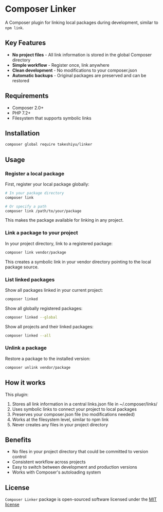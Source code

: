 # Composer Linker

A Composer plugin for linking local packages during development, similar to `npm link`.

## Key Features

- **No project files** - All link information is stored in the global Composer directory
- **Simple workflow** - Register once, link anywhere
- **Clean development** - No modifications to your composer.json
- **Automatic backups** - Original packages are preserved and can be restored

## Requirements

* Composer 2.0+
* PHP 7.2+
* Filesystem that supports symbolic links

## Installation

```bash
composer global require takeshiyu/linker
```

## Usage

### Register a local package

First, register your local package globally:

```bash
# In your package directory
composer link

# Or specify a path
composer link /path/to/your/package
```

This makes the package available for linking in any project.

### Link a package to your project

In your project directory, link to a registered package:

```bash
composer link vendor/package
```

This creates a symbolic link in your vendor directory pointing to the local package source.

### List linked packages

Show all packages linked in your current project:

```bash
composer linked
```

Show all globally registered packages:

```bash
composer linked --global
```

Show all projects and their linked packages:

```bash
composer linked --all
```

### Unlink a package

Restore a package to the installed version:

```bash
composer unlink vendor/package
```

## How it works

This plugin:

1. Stores all link information in a central links.json file in ~/.composer/links/
2. Uses symbolic links to connect your project to local packages
3. Preserves your composer.json file (no modifications needed)
4. Works at the filesystem level, similar to npm link
5. Never creates any files in your project directory

## Benefits

* No files in your project directory that could be committed to version control
* Consistent workflow across projects
* Easy to switch between development and production versions
* Works with Composer's autoloading system

## License

`Composer Linker` package is open-sourced software licensed under the [MIT license](LICENSE)